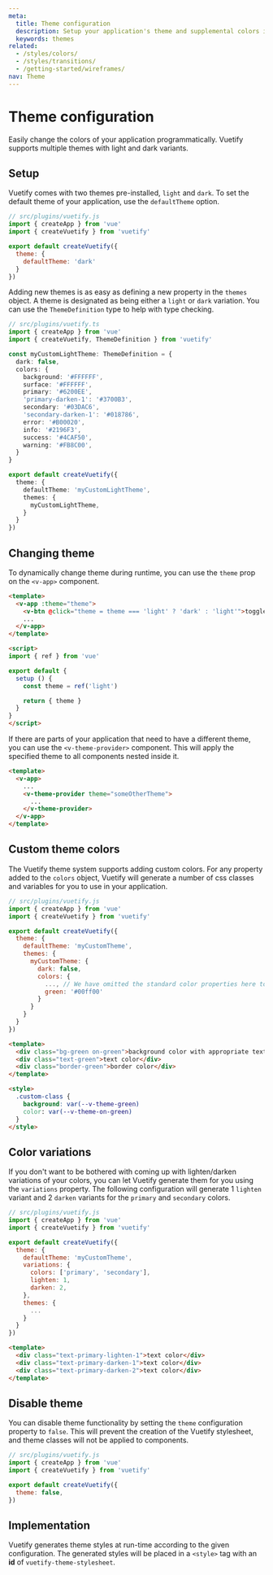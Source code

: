 ```yaml
---
meta:
  title: Theme configuration
  description: Setup your application's theme and supplemental colors in a flash.
  keywords: themes
related:
  - /styles/colors/
  - /styles/transitions/
  - /getting-started/wireframes/
nav: Theme
---
```


# Theme configuration

Easily change the colors of your application programmatically. Vuetify supports multiple themes with light and dark variants.

<promoted-ad slug="vuemastery-themes" />

## Setup

Vuetify comes with two themes pre-installed, `light` and `dark`. To set the default theme of your application, use the `defaultTheme` option.

```js
// src/plugins/vuetify.js
import { createApp } from 'vue'
import { createVuetify } from 'vuetify'

export default createVuetify({
  theme: {
    defaultTheme: 'dark'
  }
})
```

Adding new themes is as easy as defining a new property in the `themes` object. A theme is designated as being either a `light` or `dark` variation. You can use the `ThemeDefinition` type to help with type checking.

```ts
// src/plugins/vuetify.ts
import { createApp } from 'vue'
import { createVuetify, ThemeDefinition } from 'vuetify'

const myCustomLightTheme: ThemeDefinition = {
  dark: false,
  colors: {
    background: '#FFFFFF',
    surface: '#FFFFFF',
    primary: '#6200EE',
    'primary-darken-1': '#3700B3',
    secondary: '#03DAC6',
    'secondary-darken-1': '#018786',
    error: '#B00020',
    info: '#2196F3',
    success: '#4CAF50',
    warning: '#FB8C00',
  }
}

export default createVuetify({
  theme: {
    defaultTheme: 'myCustomLightTheme',
    themes: {
      myCustomLightTheme,
    }
  }
})
```

## Changing theme

To dynamically change theme during runtime, you can use the `theme` prop on the `<v-app>` component.

```html
<template>
  <v-app :theme="theme">
    <v-btn @click="theme = theme === 'light' ? 'dark' : 'light'">toggle theme</v-btn>
    ...
  </v-app>
</template>

<script>
import { ref } from 'vue'

export default {
  setup () {
    const theme = ref('light')

    return { theme }
  }
}
</script>
```

If there are parts of your application that need to have a different theme, you can use the `<v-theme-provider>` component. This will apply the specified theme to all components nested inside it.

```html
<template>
  <v-app>
    ...
    <v-theme-provider theme="someOtherTheme">
      ...
    </v-theme-provider>
  </v-app>
</template>
```

## Custom theme colors

The Vuetify theme system supports adding custom colors. For any property added to the `colors` object, Vuetify will generate a number of css classes and variables for you to use in your application.

```js
// src/plugins/vuetify.js
import { createApp } from 'vue'
import { createVuetify } from 'vuetify'

export default createVuetify({
  theme: {
    defaultTheme: 'myCustomTheme',
    themes: {
      myCustomTheme: {
        dark: false,
        colors: {
          ..., // We have omitted the standard color properties here to emphasize the custom one that we've added
          green: '#00ff00'
        }
      }
    }
  }
})
```

```html
<template>
  <div class="bg-green on-green">background color with appropriate text color contrast</div>
  <div class="text-green">text color</div>
  <div class="border-green">border color</div>
</template>

<style>
  .custom-class {
    background: var(--v-theme-green)
    color: var(--v-theme-on-green)
  }
</style>
```

## Color variations

If you don't want to be bothered with coming up with lighten/darken variations of your colors, you can let Vuetify generate them for you using the `variations` property. The following configuration will generate 1 `lighten` variant and 2 `darken` variants for the `primary` and `secondary` colors.

```js
// src/plugins/vuetify.js
import { createApp } from 'vue'
import { createVuetify } from 'vuetify'

export default createVuetify({
  theme: {
    defaultTheme: 'myCustomTheme',
    variations: {
      colors: ['primary', 'secondary'],
      lighten: 1,
      darken: 2,
    },
    themes: {
      ...
    }
  }
})
```

```html
<template>
  <div class="text-primary-lighten-1">text color</div>
  <div class="text-primary-darken-1">text color</div>
  <div class="text-primary-darken-2">text color</div>
</template>
```

## Disable theme

You can disable theme functionality by setting the `theme` configuration property to `false`. This will prevent the creation of the Vuetify stylesheet, and theme classes will not be applied to components.

```js
// src/plugins/vuetify.js
import { createApp } from 'vue'
import { createVuetify } from 'vuetify'

export default createVuetify({
  theme: false,
})
```

## Implementation

Vuetify generates theme styles at run-time according to the given configuration. The generated styles will be placed in a `<style>` tag with an **id** of `vuetify-theme-stylesheet`.

<backmatter />
